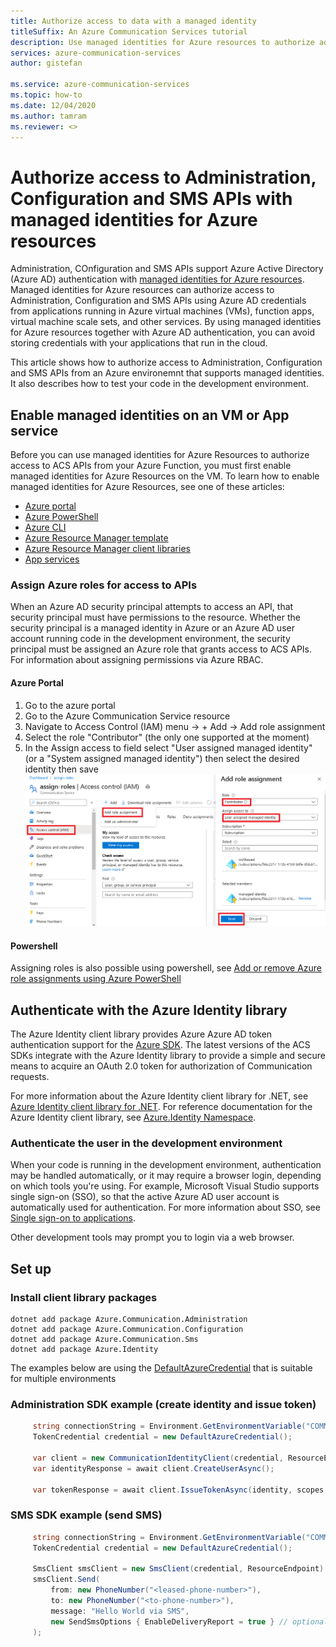 ```yaml
---
title: Authorize access to data with a managed identity
titleSuffix: An Azure Communication Services tutorial
description: Use managed identities for Azure resources to authorize administration, configuration and SMS APIs access from applications running in Azure VMs, function apps, and others.
services: azure-communication-services
author: gistefan

ms.service: azure-communication-services
ms.topic: how-to
ms.date: 12/04/2020
ms.author: tamram
ms.reviewer: <>
---
```


# Authorize access to Administration, Configuration and SMS APIs with managed identities for Azure resources

Administration, COnfiguration and SMS APIs support Azure Active Directory (Azure AD) authentication with [managed identities for Azure resources](../../active-directory/managed-identities-azure-resources/overview.md). Managed identities for Azure resources can authorize access to Administration, Configuration and SMS APIs using Azure AD credentials from applications running in Azure virtual machines (VMs), function apps, virtual machine scale sets, and other services. By using managed identities for Azure resources together with Azure AD authentication, you can avoid storing credentials with your applications that run in the cloud.  

This article shows how to authorize access to Administration, Configuration and SMS APIs from an Azure environemnt that supports managed identities. It also describes how to test your code in the development environment.

## Enable managed identities on an VM or App service

Before you can use managed identities for Azure Resources to authorize access to ACS APIs from your Azure Function, you must first enable managed identities for Azure Resources on the VM. To learn how to enable managed identities for Azure Resources, see one of these articles:

- [Azure portal](../../active-directory/managed-identities-azure-resources/qs-configure-portal-windows-vm.md)
- [Azure PowerShell](../../active-directory/managed-identities-azure-resources/qs-configure-powershell-windows-vm.md)
- [Azure CLI](../../active-directory/managed-identities-azure-resources/qs-configure-cli-windows-vm.md)
- [Azure Resource Manager template](../../active-directory/managed-identities-azure-resources/qs-configure-template-windows-vm.md)
- [Azure Resource Manager client libraries](../../active-directory/managed-identities-azure-resources/qs-configure-sdk-windows-vm.md)
- [App services](../../app-service/overview-managed-identity.md)

### Assign Azure roles for access to APIs

When an Azure AD security principal attempts to access an API, that security principal must have permissions to the resource. Whether the security principal is a managed identity in Azure or an Azure AD user account running code in the development environment, the security principal must be assigned an Azure role that grants access to ACS APIs. For information about assigning permissions via Azure RBAC.

#### Azure Portal

1. Go to the azure portal
1. Go to the Azure Communication Service resource
1. Navigate to Access Control (IAM) menu -> + Add -> Add role assignment
1. Select the role "Contributor" (the only one supported at the moment)
1. In the Assign access to field select "User assigned managed identity" (or a "System assigned managed identity") then select the desired identity then save
![Managed identity role](media/communication-auth-aad-msi-assign.png)

#### Powershell

Assigning roles is also possible using powershell, see [Add or remove Azure role assignments using Azure PowerShell](../../articles/role-based-access-control/role-assignments-powershell.md)

## Authenticate with the Azure Identity library

The Azure Identity client library provides Azure Azure AD token authentication support for the [Azure SDK](https://github.com/Azure/azure-sdk). The latest versions of the ACS SDKs integrate with the Azure Identity library to provide a simple and secure means to acquire an OAuth 2.0 token for authorization of Communication requests.

For more information about the Azure Identity client library for .NET, see [Azure Identity client library for .NET](https://github.com/Azure/azure-sdk-for-net/tree/master/sdk/identity/Azure.Identity). For reference documentation for the Azure Identity client library, see [Azure.Identity Namespace](/dotnet/api/azure.identity).

### Authenticate the user in the development environment

When your code is running in the development environment, authentication may be handled automatically, or it may require a browser login, depending on which tools you're using. For example, Microsoft Visual Studio supports single sign-on (SSO), so that the active Azure AD user account is automatically used for authentication. For more information about SSO, see [Single sign-on to applications](../../active-directory/manage-apps/what-is-single-sign-on.md).

Other development tools may prompt you to login via a web browser.

## Set up

### Install client library packages

```console
dotnet add package Azure.Communication.Administration
dotnet add package Azure.Communication.Configuration
dotnet add package Azure.Communication.Sms
dotnet add package Azure.Identity
```

The examples below are using the [DefaultAzureCredential](https://docs.microsoft.com/dotnet/api/azure.identity.defaultazurecredential) that is suitable for multiple environments

### Administration SDK example (create identity and issue token)

```csharp
     string connectionString = Environment.GetEnvironmentVariable("COMMUNICATION_SERVICES_RESOURCE_ENDPOINT");
     TokenCredential credential = new DefaultAzureCredential();
     
     var client = new CommunicationIdentityClient(credential, ResourceEndpoint);
     var identityResponse = await client.CreateUserAsync();
     
     var tokenResponse = await client.IssueTokenAsync(identity, scopes: new [] { CommunicationTokenScope.VoIP });
```


### SMS SDK example (send SMS)


```csharp
     string connectionString = Environment.GetEnvironmentVariable("COMMUNICATION_SERVICES_RESOURCE_ENDPOINT");
     TokenCredential credential = new DefaultAzureCredential();
     
     SmsClient smsClient = new SmsClient(credential, ResourceEndpoint);
     smsClient.Send(
         from: new PhoneNumber("<leased-phone-number>"),
         to: new PhoneNumber("<to-phone-number>"),
         message: "Hello World via SMS",
         new SendSmsOptions { EnableDeliveryReport = true } // optional
     );
```
